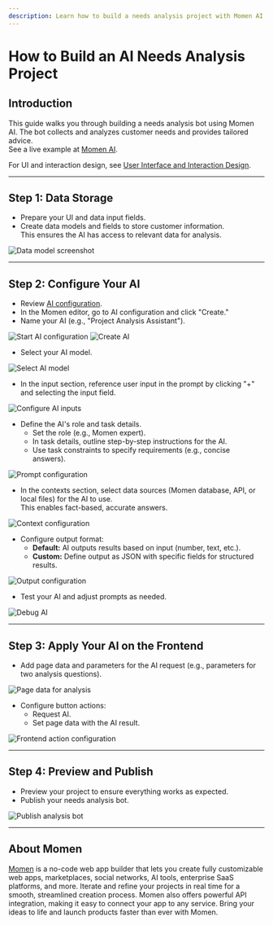 ```yaml
---
description: Learn how to build a needs analysis project with Momen AI.
---
```


# How to Build an AI Needs Analysis Project

## Introduction

This guide walks you through building a needs analysis bot using Momen AI. The bot collects and analyzes customer needs and provides tailored advice.  
See a live example at [Momen AI](https://momen.app/ai).

For UI and interaction design, see [User Interface and Interaction Design](https://docs.momen.app/get-started/quick-start/user-interface-and-interaction-design).

---

## Step 1: Data Storage

- Prepare your UI and data input fields.
- Create data models and fields to store customer information.  
  This ensures the AI has access to relevant data for analysis.

![Data model screenshot](../.gitbook/assets/datamodel-screenshot.png)

---

## Step 2: Configure Your AI

- Review [AI configuration](https://docs.momen.app/ai/ai-configuration).
- In the Momen editor, go to AI configuration and click "Create."
- Name your AI (e.g., "Project Analysis Assistant").

![Start AI configuration](../.gitbook/assets/start.png)
![Create AI](../.gitbook/assets/createai.png)

- Select your AI model.

![Select AI model](../.gitbook/assets/model.png)

- In the input section, reference user input in the prompt by clicking "+" and selecting the input field.

![Configure AI inputs](../.gitbook/assets/inputs.png)

- Define the AI's role and task details.  
  - Set the role (e.g., Momen expert).
  - In task details, outline step-by-step instructions for the AI.
  - Use task constraints to specify requirements (e.g., concise answers).

![Prompt configuration](../.gitbook/assets/prompts.png)

- In the contexts section, select data sources (Momen database, API, or local files) for the AI to use.  
  This enables fact-based, accurate answers.

![Context configuration](../.gitbook/assets/context.png)

- Configure output format:
  - **Default:** AI outputs results based on input (number, text, etc.).
  - **Custom:** Define output as JSON with specific fields for structured results.

![Output configuration](../.gitbook/assets/output%20(5).png)

- Test your AI and adjust prompts as needed.

![Debug AI](../.gitbook/assets/debug.png)

---

## Step 3: Apply Your AI on the Frontend

- Add page data and parameters for the AI request (e.g., parameters for two analysis questions).

![Page data for analysis](../.gitbook/assets/analysis_pagedata.png "Page data for analysis")

- Configure button actions:
  - Request AI.
  - Set page data with the AI result.

![Frontend action configuration](../.gitbook/assets/frontend.jpeg "Frontend action configuration")

---

## Step 4: Preview and Publish

- Preview your project to ensure everything works as expected.
- Publish your needs analysis bot.

![Publish analysis bot](../.gitbook/assets/analysisbot_publish.png "Publish analysis bot")

---

## About Momen

[Momen](https://momen.app/?channel=docs) is a no-code web app builder that lets you create fully customizable web apps, marketplaces, social networks, AI tools, enterprise SaaS platforms, and more. Iterate and refine your projects in real time for a smooth, streamlined creation process. Momen also offers powerful API integration, making it easy to connect your app to any service. Bring your ideas to life and launch products faster than ever with Momen.
